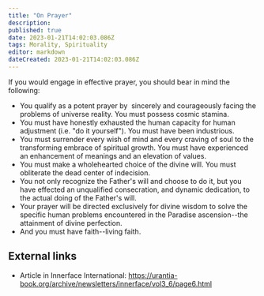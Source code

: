 ```yaml
---
title: "On Prayer"
description: 
published: true
date: 2023-01-21T14:02:03.086Z
tags: Morality, Spirituality
editor: markdown
dateCreated: 2023-01-21T14:02:03.086Z
---
```


If you would engage in effective prayer, you should bear in mind the following:

- You qualify as a potent prayer by  sincerely and courageously facing the problems of universe reality. You must possess cosmic stamina.
- You must have honestly exhausted the human capacity for human adjustment (i.e. "do it yourself"). You must have been industrious.
- You must surrender every wish of mind and every craving of soul to the transforming embrace of spiritual growth. You must have experienced an enhancement of meanings and an elevation of values.
- You must make a wholehearted choice of the divine will. You must obliterate the dead center of indecision.
- You not only recognize the Father's will and choose to do it, but you have effected an unqualified consecration, and dynamic dedication, to the actual doing of the Father's will.
- Your prayer will be directed exclusively for divine wisdom to solve the specific human problems encountered in the Paradise ascension--the attainment of divine perfection.
- And you must have faith--living faith.

## External links

* Article in Innerface International: https://urantia-book.org/archive/newsletters/innerface/vol3_6/page6.html